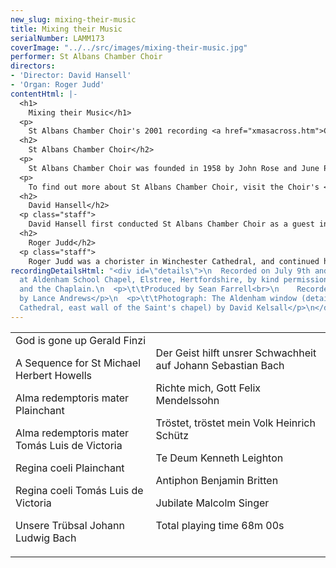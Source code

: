 ```yaml
---
new_slug: mixing-their-music
title: Mixing their Music
serialNumber: LAMM173
coverImage: "../../src/images/mixing-their-music.jpg"
performer: St Albans Chamber Choir
directors:
- 'Director: David Hansell'
- 'Organ: Roger Judd'
contentHtml: |-
  <h1>
    Mixing their Music</h1>
  <p>
    St Albans Chamber Choir's 2001 recording <a href="xmasacross.htm">Christmas across the Centuries</a> was a tightly themed programme not just of Christmas music but also of paired settings of the same text from widely contrasting historical periods. This present issue is a more varied anthology selected from the Choir's core repertoire of unaccompanied or organ accompanied music from circa 1600 to the present day. If there is a sub-theme running through the programme it is that of music for double choir. This means that instead of being divided into the standard four (SATB) vocal parts, each of those parts is divided to produce two four part ensembles which composers can combine and contrast in a variety of ways. The origins of this practice were in liturgical music, which from earliest times has used antiphonal devices of various kinds - either a soloist or a small ensemble singing in alternation with the main body of worshippers or the available forces being divided into two or more equal groups.</p>
  <h2>
    St Albans Chamber Choir</h2>
  <p>
    St Albans Chamber Choir was founded in 1958 by John Rose and June Pepin (née Clark) with the aim of achieving the highest standards of performance in programmes of both familiar and less well known music. Its repertoire ranges from music of the fifteenth century to works commissioned by the Choir from contemporary composers, including Nicola LeFanu, John Joubert, John Tavener and most recently Malcolm Singer. Acclaimed for its a cappella singing, the Choir also works regularly with professional instrumentalists, orchestras and soloists. Among its awards, the Choir won in 1994 a coveted BT Innovations Award for its mixed-media event Images, featuring music from and inspired by the Russian Orthodox Church together with an exhibition of icons. In 1999 the Choir was awarded an Eastern Arts Voluntary Music Development Grant to develop its programming and commission a major new work. This enabled the Choir to explore Jewish and Christian responses to the scriptures in music, and Malcolm Singer, former conductor of the leading Jewish choir, Zemel, was invited to compose a work for the two choirs together. This resulted in a cantata The Mask of Esther, which received its world premiere at St Albans Abbey in May 2001, and its first London performance in January 2002. The choir performs both locally and further afield, and also makes regular visits to Germany through its 35-year association with the Wormser Kantorei from St Albans' twin town, Worms. The Choir's first CD, <a href="xmasacross.htm">Christmas across the Centuries</a>, a sequence of beautiful music featuring medieval and modern versions of Christmas texts, was released in 2001.</p>
  <p>
    To find out more about St Albans Chamber Choir, visit the Choir's <a href="https://web.archive.org/web/20120720022625/http://www.stalbanschamberchoir.org.uk/">website</a>.</p>
  <h2>
    David Hansell</h2>
  <p class="staff">
    David Hansell first conducted St Albans Chamber Choir as a guest in early 1997 and was then offered the permanent appointment in the autumn of the same year. He is a graduate of Durham University (first and research degrees), and also holds diplomas in organ playing and choral conducting. Although he freely admits to a particular enthusiasm for seventeenth and eighteenth century music, his repertoire is extremely wide-ranging, from Gregorian chant to new commissions, as this programme demonstrates. As a conductor and continuo player David has performed throughout Europe and has toured the USA three times - he is particularly pleased to have conducted in both New York's cathedrals. In his other lives David is Director of Music at Putney High School, conducts the Esher-based Ripieno Choir, edits music by Marc-Antoine Charpentier and is a regular contributor to the specialist magazine Early Music Review.</p>
  <h2>
    Roger Judd</h2>
  <p class="staff">
    Roger Judd was a chorister in Winchester Cathedral, and continued his musical career as organ scholar at Pembroke College, Cambridge, where he studied with Sir David Willcocks. He was Assistant Organist of Ely Cathedral, and Master of the Music at St Michael's College Tenbury, before moving to Windsor Castle in 1985. As Assistant Organist of St George's Chapel he accompanies the Chapel choir in their services, broadcasts, recordings and concerts. In 2002-3 he was Acting Director of Music of the Chapel. He is organ tutor at Royal Holloway College and a piano tutor at Eton College. He performs widely as a soloist and continuo player, and has made a number of solo CDs.</p>
recordingDetailsHtml: "<div id=\"details\">\n  Recorded on July 9th and 10th 2004
  at Aldenham School Chapel, Elstree, Hertfordshire, by kind permission of the Headmaster
  and the Chaplain.\n  <p>\t\tProduced by Sean Farrell<br>\n    Recorded and edited
  by Lance Andrews</p>\n  <p>\t\tPhotograph: The Aldenham window (detail; St Albans
  Cathedral, east wall of the Saint's chapel) by David Kelsall</p>\n</div>"
---
```


<table class="tracktable">
  <tbody>
    <tr>
      <td class="column1">
        God is gone up <span class="composer">Gerald Finzi</span>
        <p>
          A Sequence for St Michael <span class="composer">Herbert Howells</span></p>
        <p>
          Alma redemptoris mater <span class="composer">Plainchant</span></p>
        <p>
          Alma redemptoris mater <span class="composer">Tomás Luis de Victoria</span></p>
        <p>
          Regina coeli <span class="composer">Plainchant</span></p>
        <p>
          Regina coeli <span class="composer">Tomás Luis de Victoria</span></p>
        <p>
          Unsere Trübsal <span class="composer">Johann Ludwig Bach</span></p>
      </td>
      <td class="column2">
        Der Geist hilft unsrer Schwachheit auf <span class="composer">Johann Sebastian Bach</span>
        <p>
          Richte mich, Gott <span class="composer">Felix Mendelssohn</span></p>
        <p>
          Tröstet, tröstet mein Volk <span class="composer">Heinrich Schütz</span></p>
        <p>
          Te Deum <span class="composer">Kenneth Leighton</span></p>
        <p>
          Antiphon <span class="composer">Benjamin Britten</span></p>
        <p>
          Jubilate <span class="composer">Malcolm Singer</span></p>
        <p>					<span id="playingtime">Total playing time 68m 00s</span></p>
      </td>
    </tr>
  </tbody>
</table>
